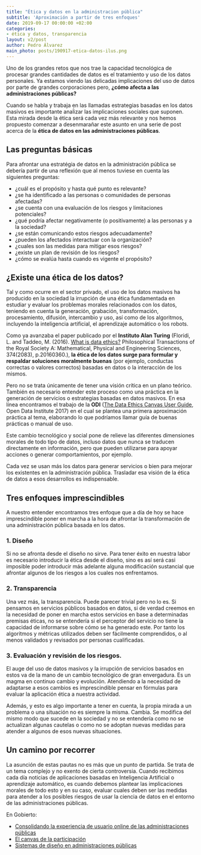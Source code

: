 ```yaml
---
title: "Ética y datos en la administracion pública"
subtitle: 'Aproximación a partir de tres enfoques'
date: 2019-09-17 00:00:00 +02:00
categories:
- ética y datos, transparencia
layout: v2/post
author: Pedro Álvarez
main_photo: posts/190917-etica-datos-ilus.png
---
```


Uno de los grandes retos que nos trae la capacidad tecnológica de procesar grandes cantidades de datos es el tratamiento y uso de los datos personales. Ya estamos viendo las delicadas implicaciones del uso de datos por parte de grandes corporaciones pero, **¿cómo afecta a las administraciones públicas?**

Cuando se habla y trabaja en las llamadas estrategias basadas en los datos masivos es importante anaĺizar las implicaciones sociales que suponen. Esta mirada desde la ética será cada vez más relevante y nos hemos propuesto comenzar a desenmarañar este asunto en una serie de post acerca de la **ética de datos en las administraciones públicas**.

## Las preguntas básicas

Para afrontar una estratégia de datos en la administración pública se debería partir de una reflexión que al menos tuviese en cuenta las siguientes preguntas:

- ¿cuál es el propósito y hasta qué punto es relevante?
- ¿se ha identificado a las personas o comunidades de personas afectadas?
- ¿se cuenta con una evaluación de los riesgos y limitaciones potenciales?
- ¿qué podría afectar negativamente (o positivamente) a las personas y a la sociedad?
- ¿se están comunicando estos riesgos adecuadamente?
- ¿pueden los afectados interactuar con la organización?
- ¿cuales son las medidas para mitigar esos riesgos?
- ¿existe un plan de revisión de los riesgos?
- ¿cómo se evalúa hasta cuando es vigente el propósito?

## ¿Existe una ética de los datos?

Tal y como ocurre en el sector privado, el uso de los datos masivos ha producido en la sociedad la irrupción de una ética fundamentada en estudiar y evaluar los problemas morales relacionados con los datos, teniendo en cuenta la generación, grabación, transformación, procesamiento, difusión, intercambio y uso, así como de los algoritmos, incluyendo la inteligencia artificial, el aprendizaje automático o los robots.

Como ya avanzaba el paper publicado por el **Instituto Alan Turing** (Floridi, L. and Taddeo, M. (2016). [What is data ethics?](https://www.turing.ac.uk/research/publications/what-data-ethics)  Philosophical Transactions of the Royal Society A: Mathematical, Physical and Engineering Sciences, 374(2083), p.20160360.), **la ética de los datos surge para formular y respaldar soluciones moralmente buenas** (por ejemplo, conductas correctas o valores correctos) basadas en datos o la interacción de los mismos.

Pero no se trata únicamente de tener una visión crítica en un plano teórico. También es necesario entender este proceso como una práctica en la generación de servicios o estrategias basadas en datos masivos. En esa línea encontramos el trabajo de la **ODI** ([The Data Ethics Canvas User Guide](https://es.scribd.com/document/358778143/ODI-the-Data-Ethics-Canvas-User-Guide-2017-09-13), Open Data Institute 2017) en el cual se plantea una primera aproximación práctica al tema, elaborando lo que podríamos llamar guía de buenas prácticas o manual de uso.

Este cambio tecnológico y social pone de relieve las diferentes dimensiones morales de todo tipo de datos, incluso datos que nunca se traducen directamente en información, pero que pueden utilizarse para apoyar acciones o generar comportamientos, por ejemplo.

Cada vez se usan más los datos para generar servicios o bien para mejorar los existentes en la administración pública. Trasladar esa visión de la ética de datos a esos desarrollos es indispensable.

## Tres enfoques imprescindibles

A nuestro entender encontramos tres enfoque que a día de hoy se hace imprescindible poner en marcha a la hora de afrontar la transformación de una administración pública basada en los datos.

### 1. Diseño

Si no se afronta desde el diseño no sirve. Para tener éxito en nuestra labor es necesario introducir la ética desde el diseño, sino es así será casi imposible poder introducir más adelante alguna modificación sustancial que afrontar algunos de los riesgos a los cuales nos enfrentamos.

### 2. Transparencia

Una vez más, la transparencia. Puede parecer trivial pero no lo es. Si pensamos en servicios públicos basados en datos, si de verdad creemos en la necesidad de poner en marcha estos servicios en base a determinadas premisas éticas, no se entendería si el perceptor del servicio no tiene la capacidad de informarse sobre cómo se ha generado este. Por tanto los algoritmos y métricas utilizados deben ser fácilmente comprendidos, o al menos validados y revisados por personas cualificadas.

### 3. Evaluación y revisión de los riesgos.

El auge del uso de datos masivos y la irrupción de servicios basados en estos va de la mano de un cambio tecnológico de gran envergadura. Es un magma en continuo cambio y evolución. Atendiendo a la necesidad de adaptarse a esos cambios es imprescindible pensar en fórmulas para evaluar la aplicación ética a nuestra actividad.

Además, y esto es algo importante a tener en cuenta, la propia mirada a un problema o una situación no es siempre la misma. Cambia. Se modifica del mismo modo que sucede en la sociedad y no se entendería como no se actualizan algunas cautelas o como no se adoptan nuevas medidas para atender a algunos de esos nuevas situaciones.

## Un camino por recorrer

La asunción de estas pautas no es más que un punto de partida. Se trata de un tema complejo y no exento de cierta controversia. Cuando recibimos cada día noticias de aplicaciones basadas en Inteligencia Artificial o aprendizaje automático, es cuando debemos plantear las implicaciones morales de todo esto y en su caso, evaluar cuales deben ser las medidas para atender a los posibles riesgos de usar la ciencia de datos en el entorno de las administraciones públicas.


<div class="separator blue short"></div>

En Gobierto:

* [Consolidando la experiencia de usuario online de las administraciones públicas](https://gobierto.es/blog/20170615-patrones-y-estandares-en-la-administracion.html)
* [El canvas de la participación](https://gobierto.es/blog/20171120-canvas-participacion.html)
* [Sistemas de diseño en administraciones públicas](https://gobierto.es/blog/20190524-sistemas-diseno.html)

